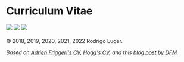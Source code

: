 <p align="center">
  <h1>Curriculum Vitae</h1>
  <a href="https://github.com/rodluger/cv/raw/master-pdf/cv.pdf"><img src="https://img.shields.io/badge/cv-current-blue.svg"/></a>
  <a href="https://github.com/rodluger/cv/raw/master-pdf/cv_academic.pdf"><img src="https://img.shields.io/badge/cv-academic-orange.svg"/></a>
  <a href="https://github.com/rodluger/cv/actions/workflows/generate.yml"><img src="https://github.com/rodluger/cv/actions/workflows/generate.yml/badge.svg"/></a>
  <br><br>
  &copy 2018, 2019, 2020, 2021, 2022 Rodrigo Luger.
</p>

_Based on [Adrien Friggeri's CV](https://www.latextemplates.com/template/friggeri-resume-cv), [Hogg's CV](https://github.com/davidwhogg/HoggCV), and this [blog post by DFM](https://dfm.io/posts/travis-latex)._
